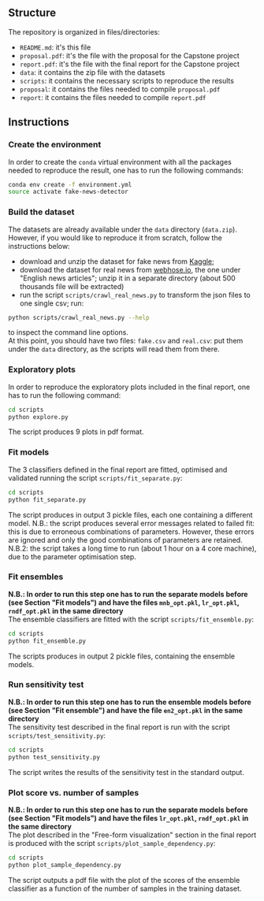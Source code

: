 ## Structure
The repository is organized in files/directories:
- `README.md`: it's this file
- `proposal.pdf`: it's the file with the proposal for the Capstone project
- `report.pdf`: it's the file with the final report for the Capstone project
- `data`: it contains the zip file with the datasets
- `scripts`: it contains the necessary scripts to reproduce the results
- `proposal`: it contains the files needed to compile `proposal.pdf`  
- `report`: it contains the files needed to compile `report.pdf`

## Instructions
### Create the environment
In order to create the `conda` virtual environment with all the packages needed to reproduce the result, 
one has to run the following commands:  
```bash
conda env create -f environment.yml
source activate fake-news-detector
```
 
### Build the dataset
The datasets are already available under the `data` directory (`data.zip`).  
However, if you would like to reproduce it from scratch, follow the instructions below:  
- download and unzip the dataset for fake news from [Kaggle](https://www.kaggle.com/mrisdal/fake-news);     
- download the dataset for real news from [webhose.io](https://webhose.io/datasets), 
the one under "English news articles"; unzip it in a separate directory (about 500 thousands file will be extracted)  
- run the script `scripts/crawl_real_news.py` to transform the json files to one single csv; run:  
```bash
python scripts/crawl_real_news.py --help
```
to inspect the command line options.  
At this point, you should have two files: `fake.csv` and `real.csv`: put them under the `data` directory, 
as the scripts will read them from there.

### Exploratory plots
In order to reproduce the exploratory plots included in the final report, one has to run the following command:  
```bash
cd scripts
python explore.py
``` 
The script produces 9 plots in pdf format. 

### Fit models
The 3 classifiers defined in the final report are fitted, optimised and validated 
running the script `scripts/fit_separate.py`:   
```bash
cd scripts
python fit_separate.py
```
The script produces in output 3 pickle files, each one containing a different model. 
N.B.: the script produces several error messages related to failed fit: this is due to 
erroneous combinations of parameters. However, these errors are ignored and only the good 
combinations of parameters are retained.   
N.B.2: the script takes a long time to run (about 1 hour on a 4 core machine), due to the parameter optimisation step.

### Fit ensembles
__N.B.: In order to run this step one has to run the separate models before (see Section "Fit models")
and have the files `mnb_opt.pkl`, `lr_opt.pkl`, `rndf_opt.pkl` in the same directory__  
The ensemble classifiers are fitted with the script `scripts/fit_ensemble.py`:   
```bash
cd scripts
python fit_ensemble.py
``` 
The scripts produces in output 2 pickle files, containing the ensemble models. 

### Run sensitivity test 
__N.B.: In order to run this step one has to run the ensemble models before (see Section "Fit ensemble")
and have the file `en2_opt.pkl` in the same directory__  
The sensitivity test described in the final report is run with the script `scripts/test_sensitivity.py`:  
```bash
cd scripts
python test_sensitivity.py
```
The script writes the results of the sensitivity test in the standard output. 

### Plot score vs. number of samples
__N.B.: In order to run this step one has to run the separate models before (see Section "Fit models")
and have the files `lr_opt.pkl`, `rndf_opt.pkl` in the same directory__  
The plot described in the "Free-form visualization" section in the final report 
is produced with the script `scripts/plot_sample_dependency.py`:  
```bash
cd scripts
python plot_sample_dependency.py
```
The script outputs a pdf file with the plot of the scores of the ensemble classifier as a function 
of the number of samples in the training dataset. 